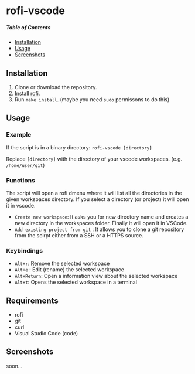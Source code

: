 # rofi-vscode
##### Table of Contents  
- [Installation](#installation)  
- [Usage](#usage)  
- [Screenshots](#screenshots) 


## Installation

1. Clone or download the repository.
2. Install [rofi](https://github.com/davatorium/rofi/blob/next/INSTALL.md#install-distribution).
3. Run ``make install``. (maybe you need ``sudo`` permissons to do this)

## Usage

### Example

If the script is in a binary directory:
``rofi-vscode [directory]``

Replace ``[directory]`` with the directory of your vscode workspaces. (e.g. ``/home/user/git``)

### Functions

The script will open a rofi dmenu where it will list all the directories in the given workspaces directory. If you select a directory (or project) it will open it in vscode.

- ``Create new workspace``: It asks you for new directory name and creates a new directory in the workspaces folder. Finally it will open it in VSCode.
- ``Add existing project from git`` : It allows you to clone a git repository from the scirpt either from a SSH or a HTTPS source.

### Keybindings

- ``Alt+r``: Remove the selected workspace
- ``Alt+e`` : Edit (rename) the selected workspace
- ``Alt+Return``: Open a information view about the selected workspace
- ``Alt+t``: Opens the selected workspace in a terminal

## Requirements

- rofi
- git
- curl
- Visual Studio Code (code)

## Screenshots

soon...
